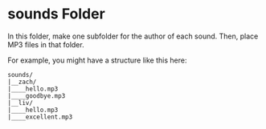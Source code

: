 # sounds Folder
In this folder, make one subfolder for the author of each sound. Then, place MP3 files in that folder.

For example, you might have a structure like this here:
```
sounds/
|__zach/
|____hello.mp3
|____goodbye.mp3
|__liv/
|____hello.mp3
|____excellent.mp3
```
